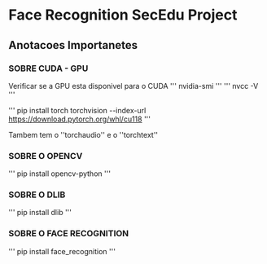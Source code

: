 # Face Recognition SecEdu Project

## Anotacoes Importanetes
[image]:{}

### SOBRE CUDA - GPU
Verificar se a GPU esta disponivel para o CUDA
'''
    nvidia-smi
'''
'''
    nvcc -V
'''

'''
    pip install torch torchvision  --index-url https://download.pytorch.org/whl/cu118
'''

Tambem tem o ''torchaudio'' e o ''torchtext''

### SOBRE O OPENCV

'''
    pip install opencv-python
'''

### SOBRE O DLIB

'''
    pip install dlib
'''

### SOBRE O FACE RECOGNITION

'''
    pip install face_recognition
'''


